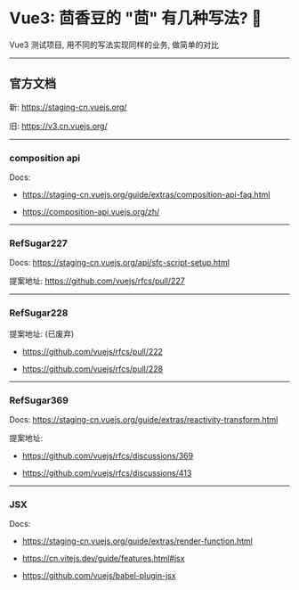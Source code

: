 # Vue3: 茴香豆的 "茴" 有几种写法? 👻

Vue3 测试项目, 用不同的写法实现同样的业务, 做简单的对比

---

## 官方文档

新: https://staging-cn.vuejs.org/

旧: https://v3.cn.vuejs.org/

---

### composition api

Docs: 

- https://staging-cn.vuejs.org/guide/extras/composition-api-faq.html

- https://composition-api.vuejs.org/zh/

---

### RefSugar227

Docs: https://staging-cn.vuejs.org/api/sfc-script-setup.html

提案地址: https://github.com/vuejs/rfcs/pull/227

---

### RefSugar228

提案地址: (已废弃)

- https://github.com/vuejs/rfcs/pull/222

- https://github.com/vuejs/rfcs/pull/228

---

### RefSugar369

Docs: https://staging-cn.vuejs.org/guide/extras/reactivity-transform.html

提案地址:

- https://github.com/vuejs/rfcs/discussions/369

- https://github.com/vuejs/rfcs/discussions/413

---

### JSX

Docs: 

- https://staging-cn.vuejs.org/guide/extras/render-function.html

- https://cn.vitejs.dev/guide/features.html#jsx

- https://github.com/vuejs/babel-plugin-jsx
